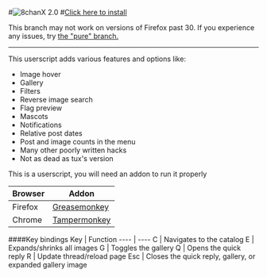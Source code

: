 #![8](https://cdn.rawgit.com/Pashe/8chanX/2-0/images/logo.svg)chanX 2.0
#[Click here to install](https://github.com/Pashe/8chanX/raw/2-0/8chan-x.user.js)

This branch may not work on versions of Firefox past 30. If you experience any issues, try [the "pure" branch.](https://github.com/Pashe/8chanX/tree/2-0_pure)
***

This userscript adds various features and options like:
 * Image hover
 * Gallery
 * Filters
 * Reverse image search
 * Flag preview
 * Mascots
 * Notifications
 * Relative post dates
 * Post and image counts in the menu
 * Many other poorly written hacks
 * Not as dead as tux's version

This is a userscript, you will need an addon to run it properly

Browser|Addon
----   |----
Firefox|[Greasemonkey](https://addons.mozilla.org/en-US/firefox/addon/greasemonkey/)
Chrome |[Tampermonkey](https://chrome.google.com/webstore/detail/tampermonkey/dhdgffkkebhmkfjojejmpbldmpobfkfo)

####Key bindings
Key     | Function
----    | ----
C       | Navigates to the catalog
E       | Expands/shrinks all images
G       | Toggles the gallery
Q       | Opens the quick reply
R       | Update thread/reload page
Esc     | Closes the quick reply, gallery, or expanded gallery image